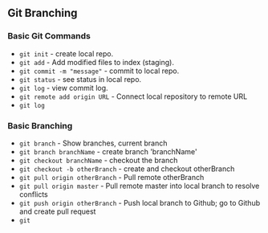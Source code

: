 ## Git Branching


### Basic Git Commands
* `git init` - create local repo.
* `git add` - Add modified files to index (staging).
* `git commit -m "message"` - commit to local repo.
* `git status` - see status in local repo.
* `git log` - view commit log.
* `git remote add origin URL` - Connect local repository to remote URL
* `git log `

### Basic Branching
* `git branch` - Show branches, current branch
* `git branch branchName` - create branch 'branchName'
* `git checkout branchName` - checkout the branch
* `git checkout -b otherBranch` - create and checkout otherBranch
* `git pull origin otherBranch` - Pull remote otherBranch
* `git pull origin master` - Pull remote master into local branch to resolve conflicts
* `git push origin otherBranch` - Push local branch to Github; go to Github and create pull request
* `git `


<!-- test -->
